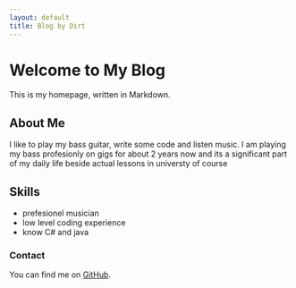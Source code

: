 ```yaml
---
layout: default
title: Blog by Dirt
---
```


# Welcome to My Blog

This is my homepage, written in Markdown.

## About Me

I like to play my bass guitar, write some code and listen music.
I am playing my bass profesionly on gigs for about 2 years now and its a significant part of my daily life beside actual lessons in universty of course

## Skills

- prefesionel musician 
- low level coding experience
- know C# and java

### Contact

You can find me on [GitHub](https://github.com/ashenone631).
